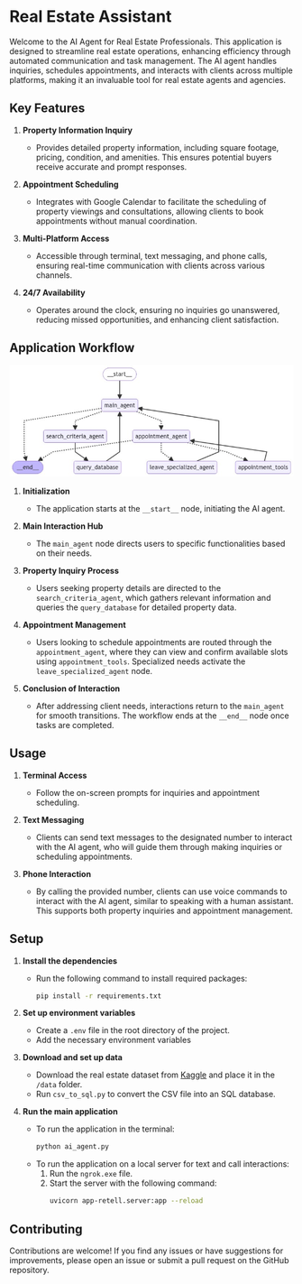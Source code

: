 # Real Estate Assistant


Welcome to the AI Agent for Real Estate Professionals. This application is designed to streamline real estate operations, enhancing efficiency through automated communication and task management. The AI agent handles inquiries, schedules appointments, and interacts with clients across multiple platforms, making it an invaluable tool for real estate agents and agencies.

## Key Features

1. **Property Information Inquiry**  
   - Provides detailed property information, including square footage, pricing, condition, and amenities. This ensures potential buyers receive accurate and prompt responses.

2. **Appointment Scheduling**  
   - Integrates with Google Calendar to facilitate the scheduling of property viewings and consultations, allowing clients to book appointments without manual coordination.

3. **Multi-Platform Access**  
   - Accessible through terminal, text messaging, and phone calls, ensuring real-time communication with clients across various channels.

4. **24/7 Availability**  
   - Operates around the clock, ensuring no inquiries go unanswered, reducing missed opportunities, and enhancing client satisfaction.


## Application Workflow

![AI agents graph](graph.png)

1. **Initialization**  
   - The application starts at the `__start__` node, initiating the AI agent.

2. **Main Interaction Hub**  
   - The `main_agent` node directs users to specific functionalities based on their needs.

3. **Property Inquiry Process**  
   - Users seeking property details are directed to the `search_criteria_agent`, which gathers relevant information and queries the `query_database` for detailed property data.

4. **Appointment Management**  
   - Users looking to schedule appointments are routed through the `appointment_agent`, where they can view and confirm available slots using `appointment_tools`. Specialized needs activate the `leave_specialized_agent` node.

5. **Conclusion of Interaction**  
   - After addressing client needs, interactions return to the `main_agent` for smooth transitions. The workflow ends at the `__end__` node once tasks are completed.

## Usage

1. **Terminal Access**  
   - Follow the on-screen prompts for inquiries and appointment scheduling.

2. **Text Messaging**  
   - Clients can send text messages to the designated number to interact with the AI agent, who will guide them through making inquiries or scheduling appointments.

3. **Phone Interaction**  
   - By calling the provided number, clients can use voice commands to interact with the AI agent, similar to speaking with a human assistant. This supports both property inquiries and appointment management.

## Setup

1. **Install the dependencies**  
   - Run the following command to install required packages:
     ```bash
     pip install -r requirements.txt
     ```

2. **Set up environment variables**  
   - Create a `.env` file in the root directory of the project.
   - Add the necessary environment variables 

3. **Download and set up data**  
   - Download the real estate dataset from [Kaggle](https://www.kaggle.com/datasets/ahmedshahriarsakib/usa-real-estate-dataset) and place it in the `/data` folder.
   - Run `csv_to_sql.py` to convert the CSV file into an SQL database.

4. **Run the main application**  
   - To run the application in the terminal:
     ```bash
     python ai_agent.py
     ```
   - To run the application on a local server for text and call interactions:
     1. Run the `ngrok.exe` file.
     2. Start the server with the following command:
        ```bash
        uvicorn app-retell.server:app --reload
        ```

## Contributing
Contributions are welcome! If you find any issues or have suggestions for improvements, please open an issue or submit a pull request on the GitHub repository.

